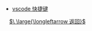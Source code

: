 - [vscode 快捷键](实用工具/快捷键/vscode快捷键.md)

&nbsp;
&nbsp;
[$\ \large{\longleftarrow 返回}$](实用工具/_sidebar.md)